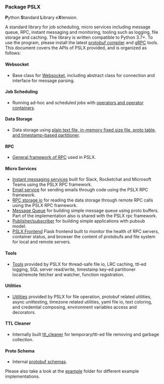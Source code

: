 ### Package PSLX
**P**ython **S**tandard **L**ibrary e**X**tension.

A standard library for job scheduling, micro services including message queue, RPC, instant messaging and monitoring, tooling
such as logging, file storage and caching. The library is written
compatible to Python 3.7+. To use the program, please install the latest [protobuf compiler](https://github.com/protocolbuffers/protobuf)
and [gRPC](https://grpc.io/) tools. This document covers the APIs of PSLX provided, and is organized as follows:

#### Websocket
* Base class for [Websocket](websocket.md), including abstract class for connection and interface for message parsing.

#### Job Scheduling
* Running ad-hoc and scheduled jobs with [operators and operator containers](container.md).

#### Data Storage
* Data storage using [plain text file, in-memory fixed size file, proto table, and timestamp-based partitioner](storage.md).

#### RPC
* [General framework of RPC](rpc.md) used in PSLX.

#### Micro Services
* [Instant messaging services](micro_services/instant_messaging.md) built for Slack, Rocketchat and Microsoft Teams using the PSLX RPC framework.
* [Email service](micro_services/email.md) for sending emails through code using the PSLX RPC framework.
* [RPC storage io](micro_services/rpc_storage_io.md) for reading the data storage through remote RPC calls using the PSLX RPC framework.
* [Message Queue](micro_services/message_queue.md) for building simple message queue using proto buffers. Part of the implementation also is shared with the PSLX rpc framework.
* [Publisher/subscriber](micro_services/pubsub.md) for building simple applications with pubsub model.
* [PSLX Frontend](micro_services/frontend.md) Flask frontend built to monitor the health of RPC servers, container status, and browser the content of protobufs and file system for local and remote servers.

#### Tools
* [Tools](tool.md) provided by PSLX for thread-safe file io, LRC caching, ttl-ed logging, SQL server read/write, timestamp key-ed partitioner local/remote fetcher and watcher, function registration.

#### Utilities
* [Utilities](util.md) provided by PSLX for file operation, protobuf related utilities, async unittesting, timezone related utilities,
yaml file io, text coloring, and credential composing, environment variables access and decorators.

#### TTL Cleaner
* Internally built [ttl_cleaner](ttl_cleaner.md) for temporary/ttl-ed file removing and garbage collection.

#### Proto Schema
* Internal [protobuf schemas](schema.md).

Please also take a look at the [example](https://github.com/kfrancischen/pslx/tree/master/example) folder for different example implementations.